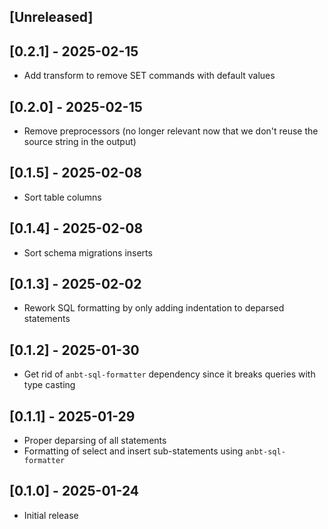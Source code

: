 ## [Unreleased]

## [0.2.1] - 2025-02-15

- Add transform to remove SET commands with default values

## [0.2.0] - 2025-02-15

- Remove preprocessors (no longer relevant now that we don't reuse the source string in the output)

## [0.1.5] - 2025-02-08

- Sort table columns

## [0.1.4] - 2025-02-08

- Sort schema migrations inserts

## [0.1.3] - 2025-02-02

- Rework SQL formatting by only adding indentation to deparsed statements

## [0.1.2] - 2025-01-30

- Get rid of `anbt-sql-formatter` dependency since it breaks queries with type casting

## [0.1.1] - 2025-01-29

- Proper deparsing of all statements
- Formatting of select and insert sub-statements using `anbt-sql-formatter`

## [0.1.0] - 2025-01-24

- Initial release
